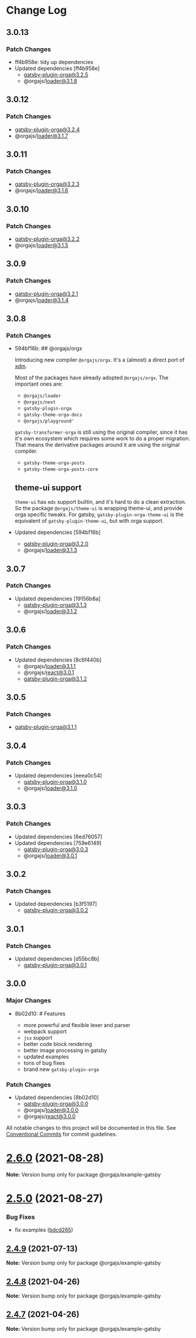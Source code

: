 # Change Log

## 3.0.13

### Patch Changes

- ff4b958e: tidy up dependencies
- Updated dependencies [ff4b958e]
  - gatsby-plugin-orga@3.2.5
  - @orgajs/loader@3.1.8

## 3.0.12

### Patch Changes

- gatsby-plugin-orga@3.2.4
- @orgajs/loader@3.1.7

## 3.0.11

### Patch Changes

- gatsby-plugin-orga@3.2.3
- @orgajs/loader@3.1.6

## 3.0.10

### Patch Changes

- gatsby-plugin-orga@3.2.2
- @orgajs/loader@3.1.5

## 3.0.9

### Patch Changes

- gatsby-plugin-orga@3.2.1
- @orgajs/loader@3.1.4

## 3.0.8

### Patch Changes

- 594bf16b: ## @orgajs/orgx

  Introducing new compiler `@orgajs/orgx`. It's a (almost) a direct port of [xdm](https://github.com/wooorm/xdm).

  Most of the packages have already adopted `@orgajs/orgx`. The important ones are:

  - `@orgajs/loader`
  - `@orgajs/next`
  - `gatsby-plugin-orga`
  - `gatsby-theme-orga-docs`
  - `@orgajs/playground'`

  `gatsby-transformer-orga` is still using the original compiler, since it has it's own ecosystem which requires some work to do a proper migration. That means the derivative packages around it are using the original compiler.

  - `gatsby-theme-orga-posts`
  - `gatsby-theme-orga-posts-core`

  ## theme-ui support

  `theme-ui` has `mdx` support builtin, and it's hard to do a clean extraction. So the package `@orgajs/theme-ui` is wrapping theme-ui, and provide orga specific tweaks. For gatsby, `gatsby-plugin-orga-theme-ui` is the equivalent of `gatsby-plugin-theme-ui`, but with orga support.

- Updated dependencies [594bf16b]
  - gatsby-plugin-orga@3.2.0
  - @orgajs/loader@3.1.3

## 3.0.7

### Patch Changes

- Updated dependencies [19156b8a]
  - gatsby-plugin-orga@3.1.3
  - @orgajs/loader@3.1.2

## 3.0.6

### Patch Changes

- Updated dependencies [8c6f440b]
  - @orgajs/loader@3.1.1
  - @orgajs/react@3.0.1
  - gatsby-plugin-orga@3.1.2

## 3.0.5

### Patch Changes

- gatsby-plugin-orga@3.1.1

## 3.0.4

### Patch Changes

- Updated dependencies [eeea0c54]
  - gatsby-plugin-orga@3.1.0
  - @orgajs/loader@3.1.0

## 3.0.3

### Patch Changes

- Updated dependencies [6ed76057]
- Updated dependencies [759e6149]
  - gatsby-plugin-orga@3.0.3
  - @orgajs/loader@3.0.1

## 3.0.2

### Patch Changes

- Updated dependencies [b3f5197]
  - gatsby-plugin-orga@3.0.2

## 3.0.1

### Patch Changes

- Updated dependencies [d55bc8b]
  - gatsby-plugin-orga@3.0.1

## 3.0.0

### Major Changes

- 8b02d10: # Features

  - more powerful and flexible lexer and parser
  - webpack support
  - `jsx` support
  - better code block rendering
  - better image processing in gatsby
  - updated examples
  - tons of bug fixes
  - brand new `gatsby-plugin-orga`

### Patch Changes

- Updated dependencies [8b02d10]
  - gatsby-plugin-orga@3.0.0
  - @orgajs/loader@3.0.0
  - @orgajs/react@3.0.0

All notable changes to this project will be documented in this file.
See [Conventional Commits](https://conventionalcommits.org) for commit guidelines.

# [2.6.0](https://github.com/orgapp/orgajs/compare/v2.5.0...v2.6.0) (2021-08-28)

**Note:** Version bump only for package @orgajs/example-gatsby

# [2.5.0](https://github.com/orgapp/orgajs/compare/v2.4.9...v2.5.0) (2021-08-27)

### Bug Fixes

- fix examples ([bdcd265](https://github.com/orgapp/orgajs/commit/bdcd2655502a73800e8915ba09fd78452dff503f))

## [2.4.9](https://github.com/orgapp/orgajs/compare/v2.4.8...v2.4.9) (2021-07-13)

**Note:** Version bump only for package @orgajs/example-gatsby

## [2.4.8](https://github.com/orgapp/orgajs/compare/v2.4.7...v2.4.8) (2021-04-26)

**Note:** Version bump only for package @orgajs/example-gatsby

## [2.4.7](https://github.com/orgapp/orgajs/compare/v2.4.6...v2.4.7) (2021-04-26)

**Note:** Version bump only for package @orgajs/example-gatsby
